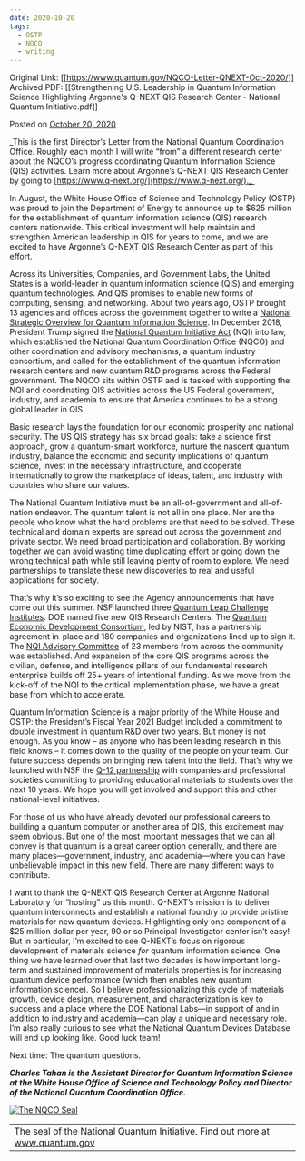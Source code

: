 ```yaml
---
date: 2020-10-20
tags:
  - OSTP
  - NQCO
  - writing
---
```

Original Link: [[https://www.quantum.gov/NQCO-Letter-QNEXT-Oct-2020/]]
Archived PDF: [[Strengthening U.S. Leadership in Quantum Information Science Highlighting Argonne's Q-NEXT QIS Research Center - National Quantum Initiative.pdf]]

Posted on [October 20, 2020](https://www.quantum.gov/nqco-letter-qnext-oct-2020/)

_This is the first Director’s Letter from the National Quantum Coordination Office. Roughly each month I will write “from” a different research center about the NQCO’s progress coordinating Quantum Information Science (QIS) activities. Learn more about Argonne’s Q-NEXT QIS Research Center by going to [https://www.q-next.org/](https://www.q-next.org/)._ 

In August, the White House Office of Science and Technology Policy (OSTP) was proud to join the Department of Energy to announce up to $625 million for the establishment of quantum information science (QIS) research centers nationwide. This critical investment will help maintain and strengthen American leadership in QIS for years to come, and we are excited to have Argonne’s Q-NEXT QIS Research Center as part of this effort.

Across its Universities, Companies, and Government Labs, the United States is a world-leader in quantum information science (QIS) and emerging quantum technologies. And QIS promises to enable new forms of computing, sensing, and networking. About two years ago, OSTP brought 13 agencies and offices across the government together to write a [National Strategic Overview for Quantum Information Science](https://www.quantum.gov/wp-content/uploads/2020/10/2018_NSTC_National_Strategic_Overview_QIS.pdf). In December 2018, President Trump signed the [National Quantum Initiative Act](https://www.congress.gov/bill/115th-congress/house-bill/6227) (NQI) into law, which established the National Quantum Coordination Office (NQCO) and other coordination and advisory mechanisms, a quantum industry consortium, and called for the establishment of the quantum information research centers and new quantum R&D programs across the Federal government. The NQCO sits within OSTP and is tasked with supporting the NQI and coordinating QIS activities across the US Federal government, industry, and academia to ensure that America continues to be a strong global leader in QIS.

Basic research lays the foundation for our economic prosperity and national security. The US QIS strategy has six broad goals: take a science first approach, grow a quantum-smart workforce, nurture the nascent quantum industry, balance the economic and security implications of quantum science, invest in the necessary infrastructure, and cooperate internationally to grow the marketplace of ideas, talent, and industry with countries who share our values.

The National Quantum Initiative must be an all-of-government and all-of-nation endeavor. The quantum talent is not all in one place. Nor are the people who know what the hard problems are that need to be solved. These technical and domain experts are spread out across the government and private sector. We need broad participation and collaboration. By working together we can avoid wasting time duplicating effort or going down the wrong technical path while still leaving plenty of room to explore. We need partnerships to translate these new discoveries to real and useful applications for society.

That’s why it’s so exciting to see the Agency announcements that have come out this summer. NSF launched three [Quantum Leap Challenge Institutes](https://www.nsf.gov/news/special_reports/announcements/072120.jsp). DOE named five new QIS Research Centers. The [Quantum Economic Development Consortium](https://quantumconsortium.org/), led by NIST, has a partnership agreement in-place and 180 companies and organizations lined up to sign it. The [NQI Advisory Committee](https://www.energy.gov/articles/white-house-office-science-and-technology-policy-and-us-department-energy-announces) of 23 members from across the community was established. And expansion of the core QIS programs across the civilian, defense, and intelligence pillars of our fundamental research enterprise builds off 25+ years of intentional funding. As we move from the kick-off of the NQI to the critical implementation phase, we have a great base from which to accelerate.

Quantum Information Science is a major priority of the White House and OSTP: the President’s Fiscal Year 2021 Budget included a commitment to double investment in quantum R&D over two years. But money is not enough. As you know – as anyone who has been leading research in this field knows – it comes down to the quality of the people on your team. Our future success depends on bringing new talent into the field. That’s why we launched with NSF the [Q-12 partnership](https://q12education.org/) with companies and professional societies committing to providing educational materials to students over the next 10 years. We hope you will get involved and support this and other national-level initiatives.

For those of us who have already devoted our professional careers to building a quantum computer or another area of QIS, this excitement may seem obvious. But one of the most important messages that we can all convey is that quantum is a great career option generally, and there are many places—government, industry, and academia—where you can have unbelievable impact in this new field. There are many different ways to contribute.

I want to thank the Q-NEXT QIS Research Center at Argonne National Laboratory for “hosting” us this month. Q-NEXT’s mission is to deliver quantum interconnects and establish a national foundry to provide pristine materials for new quantum devices. Highlighting only one component of a $25 million dollar per year, 90 or so Principal Investigator center isn’t easy! But in particular, I’m excited to see Q-NEXT’s focus on rigorous development of materials science _for_ quantum information science. One thing we have learned over that last two decades is how important long-term and sustained improvement of materials properties is for increasing quantum device performance (which then enables new quantum information science). So I believe professionalizing this cycle of materials growth, device design, measurement, and characterization is key to success and a place where the DOE National Labs—in support of and in addition to industry and academia—can play a unique and necessary role. I’m also really curious to see what the National Quantum Devices Database will end up looking like. Good luck team!

Next time: The quantum questions.

**_Charles Tahan is the Assistant Director for Quantum Information Science at the White House Office of Science and Technology Policy and Director of the National Quantum Coordination Office._** 

[![The NQCO Seal](https://www.quantum.gov/wp-content/uploads/2020/10/Seal_06_3_final_hires_fin-150x150.png)](https://www.quantum.gov/nqco/#ABOUT-THE-NQCO-SEAL)

|   |
|---|
|The seal of the National Quantum Initiative. Find out more at www.quantum.gov|